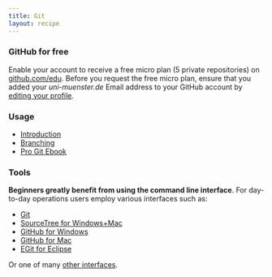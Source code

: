 ```yaml
---
title: Git
layout: recipe
---
```


### GitHub for free

Enable your account to receive a free micro plan (5 private repositories) on [github.com/edu](https://github.com/edu).
Before you request the free micro plan, ensure that you added your *uni-muenster.de* Email address to your GitHub account by [editing your profile](https://github.com/settings/emails).

### Usage

* [Introduction](http://try.github.com/)
* [Branching](http://pcottle.github.com/learnGitBranching/)
* [Pro Git Ebook](http://git-scm.com/book)

### Tools

**Beginners greatly benefit from using the command line interface**.
For day-to-day operations users employ various interfaces such as:

* [Git](http://git-scm.com/)
* [SourceTree for Windows+Mac](http://www.sourcetreeapp.com/)
* [GitHub for Windows](http://windows.github.com/)
* [GitHub for Mac](http://mac.github.com/)
* [EGit for Eclipse](http://eclipse.github.com/)

Or one of many [other interfaces](http://git-scm.com/downloads/guis).
